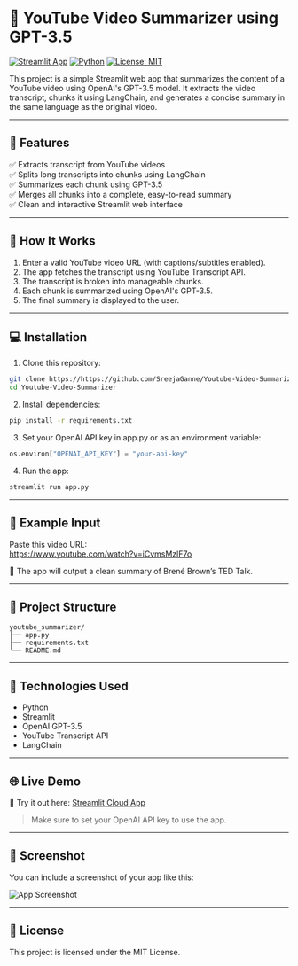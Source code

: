 # 🎥 YouTube Video Summarizer using GPT-3.5

[![Streamlit App](https://img.shields.io/badge/Streamlit-Live%20Demo-FF4B4B?logo=streamlit&logoColor=white)](https://your-streamlit-app-link.streamlit.app/)
[![Python](https://img.shields.io/badge/Python-3.10+-blue.svg?logo=python)](https://www.python.org/)
[![License: MIT](https://img.shields.io/badge/License-MIT-green.svg)](https://opensource.org/licenses/MIT)

This project is a simple Streamlit web app that summarizes the content of a YouTube video using OpenAI's GPT-3.5 model. It extracts the video transcript, chunks it using LangChain, and generates a concise summary in the same language as the original video.

---

## 🚀 Features

✅ Extracts transcript from YouTube videos  
✅ Splits long transcripts into chunks using LangChain  
✅ Summarizes each chunk using GPT-3.5  
✅ Merges all chunks into a complete, easy-to-read summary  
✅ Clean and interactive Streamlit web interface

---

## 📌 How It Works

1. Enter a valid YouTube video URL (with captions/subtitles enabled).
2. The app fetches the transcript using YouTube Transcript API.
3. The transcript is broken into manageable chunks.
4. Each chunk is summarized using OpenAI's GPT-3.5.
5. The final summary is displayed to the user.

---

## 💻 Installation

1. Clone this repository:
```bash
git clone https://https://github.com/SreejaGanne/Youtube-Video-Summarizer
cd Youtube-Video-Summarizer
```

2. Install dependencies:
```bash
pip install -r requirements.txt
```

3. Set your OpenAI API key in app.py or as an environment variable:
```python
os.environ["OPENAI_API_KEY"] = "your-api-key"
```

4. Run the app:
```bash
streamlit run app.py
```

---

## 🧪 Example Input

Paste this video URL:  
https://www.youtube.com/watch?v=iCvmsMzlF7o

📝 The app will output a clean summary of Brené Brown’s TED Talk.

---

## 📁 Project Structure

```
youtube_summarizer/
├── app.py
├── requirements.txt
└── README.md
```

---

## 🧠 Technologies Used

- Python
- Streamlit
- OpenAI GPT-3.5
- YouTube Transcript API
- LangChain

---

## 🌐 Live Demo

🚀 Try it out here: [Streamlit Cloud App](https://your-streamlit-app-link.streamlit.app/)

> Make sure to set your OpenAI API key to use the app.

---

## 📸 Screenshot

You can include a screenshot of your app like this:

![App Screenshot](https://user-images.githubusercontent.com/your-username/screenshot.png)

---

## 📄 License

This project is licensed under the MIT License.

